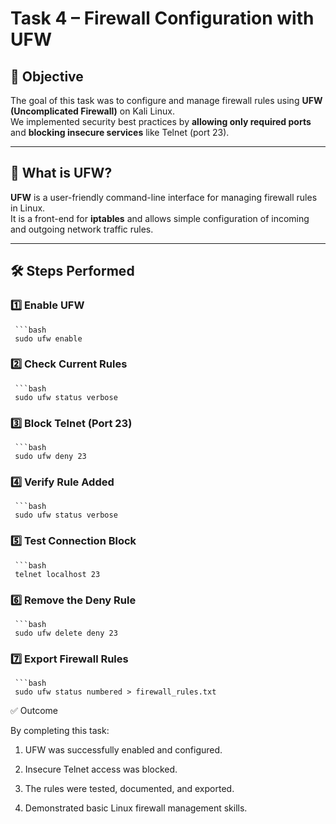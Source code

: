 # Task 4 – Firewall Configuration with UFW

## 📌 Objective
The goal of this task was to configure and manage firewall rules using **UFW (Uncomplicated Firewall)** on Kali Linux.  
We implemented security best practices by **allowing only required ports** and **blocking insecure services** like Telnet (port 23).

---

## 🔹 What is UFW?
**UFW** is a user-friendly command-line interface for managing firewall rules in Linux.  
It is a front-end for **iptables** and allows simple configuration of incoming and outgoing network traffic rules.

---

## 🛠 Steps Performed

### 1️⃣ Enable UFW
     ```bash
     sudo ufw enable

### 2️⃣ Check Current Rules
     ```bash
     sudo ufw status verbose
     
### 3️⃣ Block Telnet (Port 23)
     ```bash
     sudo ufw deny 23
### 4️⃣ Verify Rule Added
     ```bash
     sudo ufw status verbose
### 5️⃣ Test Connection Block
     ```bash
     telnet localhost 23
### 6️⃣ Remove the Deny Rule
     ```bash
     sudo ufw delete deny 23
### 7️⃣ Export Firewall Rules
     ```bash
     sudo ufw status numbered > firewall_rules.txt

     
✅ Outcome

By completing this task:

1. UFW was successfully enabled and configured.

2. Insecure Telnet access was blocked.

3. The rules were tested, documented, and exported.

4. Demonstrated basic Linux firewall management skills.
